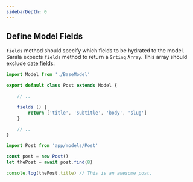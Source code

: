 ```yaml
---
sidebarDepth: 0
---
```


## Define Model Fields

`fields` method should specify which fields to be hydrated to the model. Sarala expects `fields` method to return a `Srting` `Array`. This array should exclude [date fields](#define-date-fields):

```javascript
import Model from './BaseModel'

export default class Post extends Model {

    // ..

    fields () {
        return ['title', 'subtitle', 'body', 'slug']
    }

    // ..
}
```

```javascript
import Post from 'app/models/Post'

const post = new Post()
let thePost = await post.find(8)

console.log(thePost.title) // This is an awesome post. 
```
